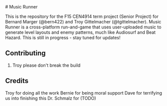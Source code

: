 <snippet>
  <content>
# Music Runner

This is the repository for the F15 CEN4914 term project (Senior Project) for Bernard Marger (@bern422) and Troy Gittelmacher (@tgittelmacher). Music Runner is a cross-platform run-and-game that uses user-uploaded music to generate level layouts and enemy patterns, much like Audiosurf and Beat Hazard. This is still in progress - stay tuned for updates!

## Contributing

1. Troy please don't break the build

## Credits

Troy for doing all the work
Bernie for being moral support
Dave for terrifying us into finishing this
Dr. Schmalz for (TODO)
</content>
</snippet>
